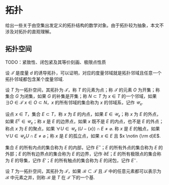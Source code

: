 # 拓扑

给出一些关于由空集出发定义的拓扑结构的数学对象。由于拓扑较为抽象，本文不涉及对拓扑的直观理解。

## 拓扑空间

TODO：紧致性、闭包紧及其等价刻画、极限点性质

设 $\mathscr{T}$ 是度量 $d$ 的诱导拓扑，可以证明，对应的度量邻域就是拓扑邻域且任意一个拓扑邻域都包含某个度量邻域.

设 $T$ 为一拓扑空间，其拓扑为 $\mathscr{T}$，称 $T$ 的元素为点；称 $\mathscr{T}$ 的元素 $O$ 为开集；称集合 $G$ 为闭集，如果 $G$ 的补集是开集；称 $N \subset T$ 为 $x \in T$ 的一个邻域，如果 $\exists O \in \mathscr{T} \ x \in O \subset N$，$x$ 的所有邻域的集合称为 $x$ 的邻域系，记作 $\mathscr{U}_x$.

设点 $x \in T$，集合 $E \subset T$，称 $x$ 为 $E$ 的内点，如果 $E \in \mathscr{U}_x$；称 $x$ 为 $E$ 的外点，如果 $E^c \in \mathscr{U}_x$；称 $x$ 是 $E$ 的边界点，如果 $x$ 既不是 $E$ 的内点，也不是 $E$ 的外点；称点 $x$ 为 $E$ 的聚点，如果 $\forall U \in \mathscr{U}_x \ (U - \{x\}) \cap E \ne \varnothing$. 称 $x$ 是 $E$ 的触点，如果 $\forall U \in \mathscr{U}_x U \cap E \ne \varnothing$；称 $x$ 是 $E$ 的孤立点，如果 $x \in E$ 且 $x \notin {\rm d}E$.

集合 $E$ 的所有内点的集合称为 $E$ 的内部，记作 $E^\circ$；$E$ 的所有外点的集合称为 $E$ 的外部；$E$ 的所有边界点的集合称为 $E$ 的边界，记作 $\partial E$；$E$ 的所有极限点的集合称为 $E$ 的导集，记作 $E'$；$E$ 的所有触点的集合称为 $E$ 的闭包，记作 $E^-$.

设 $T$ 为一拓扑空间，其拓扑为 $\mathscr{T}$，如果 $\mathscr{B} \subset \mathscr{T}$ 且 $\mathscr{T}$ 中的任意元素都可以表示为 $\mathscr{B}$ 中元素之并，则称 $\mathscr{B}$ 是 $T$ 在 $\mathscr{T}$ 下的一个基.

